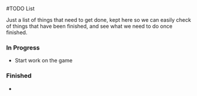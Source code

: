 #TODO List

Just a list of things that need to get done, kept here so we can easily check of things that have been finished, and see what we need to do once finished.

### In Progress
- Start work on the game

### Finished
-
